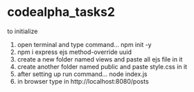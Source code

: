 # codealpha_tasks2

to initialize 
1. open terminal and type command...  npm init -y
2. npm i express ejs method-override uuid
3. create a new folder named views and paste all ejs file in it
4. create another folder named public and paste style.css in it
5. after setting up run command...   node index.js
6. in browser type in http://localhost:8080/posts
